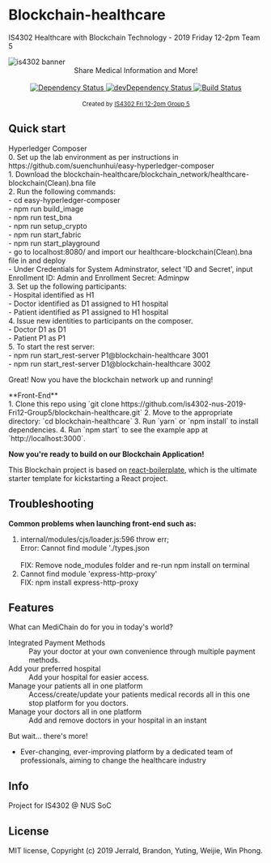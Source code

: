 # Blockchain-healthcare
IS4302 Healthcare with Blockchain Technology - 2019 Friday 12-2pm Team 5


<img src="https://raw.githubusercontent.com/is4302-nus-2019-Fri12-Group5/blockchain-healthcare/master/public/images/banner.png" alt="is4302 banner" align="center" />


<br />

<div align="center">Share Medical Information and More!</div>

<br />

<div align="center">
  <!-- Dependency Status -->
  <a href="https://david-dm.org/flexdinesh/react-redux-boilerplate">
    <img src="https://david-dm.org/flexdinesh/react-redux-boilerplate.svg" alt="Dependency Status" />
  </a>
  <!-- devDependency Status -->
  <a href="https://david-dm.org/flexdinesh/react-redux-boilerplate#info=devDependencies">
    <img src="https://david-dm.org/flexdinesh/react-redux-boilerplate/dev-status.svg" alt="devDependency Status" />
  </a>
  <!-- Build Status -->
  <a href="https://travis-ci.org/flexdinesh/react-redux-boilerplate">
    <img src="https://travis-ci.org/flexdinesh/react-redux-boilerplate.svg" alt="Build Status" />
  </a>
</div>

<br />

<div align="center">
  <sub>Created by <a href="https://twitter.com/flexdinesh">IS4302 Fri 12-2pm Group 5</a></sub>
</div>

## Quick start

<dt>Hyperledger Composer</dt>
0. Set up the lab environment as per instructions in https://github.com/suenchunhui/easy-hyperledger-composer 
<br>1. Download the blockchain-healthcare/blockchain_network/healthcare-blockchain(Clean).bna file 
<br>2. Run the following commands:
<br> - cd easy-hyperledger-composer
<br> - npm run build_image
<br> - npm run test_bna
<br> - npm run setup_crypto
<br> - npm run start_fabric
<br> - npm run start_playground
<br> - go to localhost:8080/ and import our healthcare-blockchain(Clean).bna file in and deploy
<br> - Under Credentials for System Adminstrator, select 'ID and Secret', input Enrollment ID: Admin and Enrollment Secret: Adminpw
<br>3. Set up the following participants:
<br> - Hospital identified as H1
<br> - Doctor identified as D1 assigned to H1 hospital
<br> - Patient identified as P1 assigned to H1 hospital
<br>4. Issue new identities to participants on the composer.
<br> - Doctor D1 as D1
<br> - Patient P1 as P1
<br>5. To start the rest server:
    <br> - npm run start_rest-server P1@blockchain-healthcare 3001
    <br> - npm run start_rest-server D1@blockchain-healthcare 3002

Great! Now you have the blockchain network up and running!

<dt> **Front-End** </dt>
1. Clone this repo using `git clone https://github.com/is4302-nus-2019-Fri12-Group5/blockchain-healthcare.git`
2. Move to the appropriate directory: `cd blockchain-healthcare`
3. Run `yarn` or `npm install` to install dependencies.
4. Run `npm start` to see the example app at `http://localhost:3000`.

**Now you're ready to build on our Blockchain Application!**

This Blockchain project is based on [react-boilerplate](https://github.com/react-boilerplate/react-boilerplate), which is the ultimate starter template for kickstarting a React project. 

## Troubleshooting 

****Common problems when launching front-end such as:****
1. internal/modules/cjs/loader.js:596 throw err;
    <br>Error: Cannot find module './types.json</br>
    <br>FIX: Remove node_modules folder and re-run npm install on terminal</br>
2. Cannot find module 'express-http-proxy'
    <br>FIX: npm install express-http-proxy</br>


## Features 

What can MediChain do for you in today's world?

<dl>

  <dt>Integrated Payment Methods</dt>
  <dd>Pay your doctor at your own convenience through multiple payment methods.</dd>

  <dt>Add your preferred hospital</dt>
  <dd>Add your hospital for easier access.</dd>

  <dt>Manage your patients all in one platform</dt>
  <dd>Access/create/update your patients medical records all in this one stop platform for you doctors.</dd>

  <dt>Manage your doctors all in one platform</dt>
  <dd>Add and remove doctors in your hospital in an instant</dd>

</dl>

But wait... there's more!

  - Ever-changing, ever-improving platform by a dedicated team of professionals, aiming to change the healthcare industry


## Info

Project for IS4302 @ NUS SoC


## License

MIT license, Copyright (c) 2019 Jerrald, Brandon, Yuting, Weijie, Win Phong.
